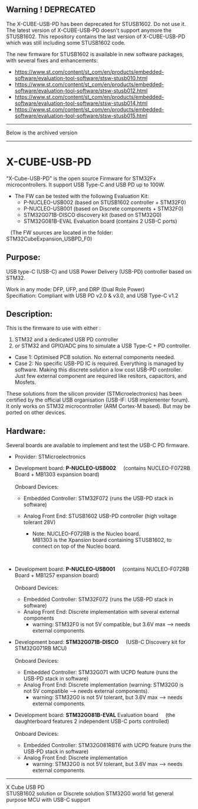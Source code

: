 ## Warning !  DEPRECATED
The X-CUBE-USB-PD has been deprecated for STUSB1602. Do not use it.  <br>
The latest version of X-CUBE-USB-PD doesn't support anymore the STUSB1602.  This repository contains the last version of X-CUBE-USB-PD which was still including some STUSB1602 code. <br>

The new firmware for STUSB1602 is available in new software packages, with several fixes and enhancements:   <br>
- https://www.st.com/content/st_com/en/products/embedded-software/evaluation-tool-software/stsw-stusb010.html
- https://www.st.com/content/st_com/en/products/embedded-software/evaluation-tool-software/stsw-stusb012.html
- https://www.st.com/content/st_com/en/products/embedded-software/evaluation-tool-software/stsw-stusb014.html
- https://www.st.com/content/st_com/en/products/embedded-software/evaluation-tool-software/stsw-stusb015.html


<hr /> 
Below is the archived version
<hr /> 

# X-CUBE-USB-PD
"X-Cube-USB-PD" is the open source Firmware for STM32Fx microcontrollers.  It support USB Type-C and USB PD up to 100W. <br>

* The FW can be tested with the following Evaluation Kit:
  * P-NUCLEO-USB002 (based on STUSB1602 controller + STM32F0)
  * P-NUCLEO-USB001 (based on Discrete components + STM32F0)
  * STM32G071B-DISCO discovery kit (based on STM32G0)
  * STM32G081B-EVAL Evaluation board (contains 2 USB-C ports)
  
&nbsp;&nbsp; (The FW sources are located in the folder: STM32CubeExpansion_USBPD_F0)

Purpose:
--------
USB type-C (USB-C) and USB Power Delivery (USB-PD) controller based on STM32.  <br>

Work in any mode: DFP, UFP, and DRP (Dual Role Power) <br>
Specifiation: Compliant with USB PD v2.0 & v3.0, and USB Type-C v1.2

Description:
--------
This is the firmware to use with either :
1. STM32 and a dedicated USB PD controller  
2. or STM32 and GPIO/ADC pins to simulate a USB Type-C + PD controller.

- Case 1: Optimised PCB solution. No external components needed.
- Case 2: No specific USB-PD IC is required. Everything is managed by software. Making this discrete solution a low cost USB-PD controller. Just few external component are required like resitors, capacitors, and Mosfets.

These solutions from the silicon provider (STMicroelectronics) has been certified by the official USB organisation (USB-IF: USB implementer forum).
It only works on STM32 microcontroller (ARM Cortex-M based). But may be ported on other devices.

Hardware:
--------
Several boards are available to implement and test the USB-C PD firmware.   <br>

* Provider: STMicroelectronics  

* Development board: __P-NUCLEO-USB002__ &nbsp; &nbsp; (contains NUCLEO-F072RB Board + MB1303 expansion board)  <br>   <br>
Onboard Devices:
  * Embedded Controller: STM32F072  (runs the USB-PD stack in software)
  * Analog Front End: STUSB1602 USB-PD controller (high voltage tolerant 28V)   

    * Note:  NUCLEO-F072RB is the Nucleo board.       <br>
MB1303 is the Xpansion board containing STUSB1602, to connect on top of the Nucleo board.

<br>
   
* Development board: __P-NUCLEO-USB001__ &nbsp; &nbsp; (contains NUCLEO-F072RB Board + MB1257 expansion board)  <br>   <br>
Onboard Devices:
  * Embedded Controller: STM32F072  (runs the USB-PD stack in software)
  * Analog Front End: Discrete implementation with several external components
    * warning: STM32F0 is not 5V compatible, but 3.6V max --> needs external components.

* Development board: __STM32G071B-DISCO__ &nbsp; &nbsp; (USB-C Discovery kit for STM32G071RB MCU)  <br>   <br>
Onboard Devices:
  * Embedded Controller: STM32G071 with UCPD feature (runs the USB-PD stack in software)
  * Analog Front End: Discrete implementation  (warning: STM32G0 is not 5V compatible --> needs external components).
    * warning: STM32G0 is not 5V tolerant, but 3.6V max --> needs external components.
    
* Development board: __STM32G081B-EVAL__ Evaluation board &nbsp; &nbsp; (the daughterboard features 2 independent USB-C ports controlled)  <br>   <br>
Onboard Devices:
  * Embedded Controller: STM32G081RBT6 with UCPD feature (runs the USB-PD stack in software)
  * Analog Front End: Discrete implementation
    * warning: STM32G0 is not 5V tolerant, but 3.6V max --> needs external components.
    



--------
X Cube USB PD  
STUSB1602 solution or Discrete solution
STM32G0 world 1st general purpose MCU with USB-C support
